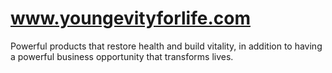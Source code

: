 # www.youngevityforlife.com
Powerful products that restore health and build vitality, in addition to having a powerful business opportunity that transforms lives.
